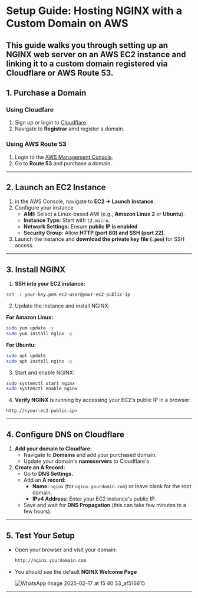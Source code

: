 # Setup Guide: Hosting NGINX with a Custom Domain on AWS

This guide walks you through setting up an **NGINX** web server on an **AWS EC2** instance and linking it to a **custom domain** registered via **Cloudflare** or **AWS Route 53**.
---

## 1. **Purchase a Domain** 
### Using Cloudfare
1. Sign up or login to [Cloudflare](https://www.cloudflare.com/).
2. Navigate to **Registrar** amd register a domain.

### **Using AWS Route 53**
1. Login to the [AWS Management Console](https://aws.amazon.com/console/).
2. Go to **Route 53** and purchase a domain.
---

## 2. **Launch an EC2 Instance**
1. in the AWS Console, navigate to **EC2 → Launch Instance**.
2. Configure your instance
   -  **AMI:** Select a Linux-based AMI (e.g., **Amazon Linux 2** or **Ubuntu**).
   -  **Instance Type:** Start with `t2.micro`.
   -  **Network Settings:** Ensure **public IP is enabled**
   -  **Security Group:** Allow **HTTP (port 80)  and SSH (port 22).**
3. Launch the instance and **download the private key file (`.pem`)** for SSH access.
---

## 3. **Install NGINX**
1. **SSH into your EC2 instance:**
  ```bash
  ssh -i your-key.pem ec2-user@your-ec2-public-ip

  ```
2. Update the instance and install NGINX:
   
**For Amazon Linux:**
```bash
sudo yum update -y
sudo yum install nginx -y
```

**For Ubuntu:**
```bash
sudo apt update
sudo apt install nginx -y
```

3. Start and enable NGINX:
```bash
sudo systemctl start nginx
sudo systemctl enable nginx
```

4. **Verify NGINX** is running by accessing your EC2's public IP in a browser:
```ccp
http://<your-ec2-public-ip>
```
---

## 4. **Configure DNS on Cloudflare**
1. **Add your domain to Cloudfare:**
     - Navigate to **Domains** and add your purchased domain.
     - Update your domain's **nameservers** to Cloudflare's.
2. **Create an A Record:**
     - Go to **DNS Settings.**
     - Add an **A record:**
          - **Name:** `nginx` (for `nginx.yourdomin.com`) or leave blank for the root domain.
          - **IPv4 Address:** Enter your EC2 instance's public IP.
     - Save and wait for **DNS Propagation** (this can take few minutes to a few hours).
  
---

## 5. Test Your Setup
- Open your browser and visit your domain:
  ```bash
  http://nginx.yourdomain.com
  ```
- You should see the default **NGINX Welcome Page**

  ![WhatsApp Image 2025-02-17 at 15 40 53_af516615](https://github.com/user-attachments/assets/7ea241d0-1377-45a4-9551-974b1b63b2fc)

---


